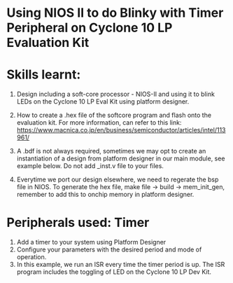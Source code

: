 # Using NIOS II to do Blinky with Timer Peripheral on Cyclone 10 LP Evaluation Kit

# Skills learnt: 

1. Design including a soft-core processor - NIOS-II and using it to blink LEDs on the Cyclone 10 LP Eval Kit using platform designer. 

2. How to create a .hex file of the softcore program and flash onto the evaluation kit. For more information, can refer to this link: https://www.macnica.co.jp/en/business/semiconductor/articles/intel/113961/

3. A .bdf is not always required, sometimes we may opt to create an instantiation of a design from platform designer in our main module, see example below. Do not add _inst.v file to your files.

4. Everytime we port our design elsewhere, we need to regerate the bsp file in NIOS. To generate the hex file, make file -> build -> mem_init_gen, remember to add this to onchip memory in platform designer.

# Peripherals used: Timer
1. Add a timer to your system using Platform Designer
2. Configure your parameters with the desired period and mode of operation.
3. In this example, we run an ISR every time the timer period is up. The ISR program includes the toggling of LED on the Cyclone 10 LP Dev Kit. 

